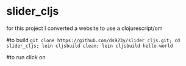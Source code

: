 # slider_cljs

for this project I converted a website to use a clojurescript/om

#to build
`git clone https://github.com/ds923y/slider_cljs.git;
cd slider_cljs;
lein cljsbuild clean;
lein cljsbuild hello-world`

#to run 
click on 



